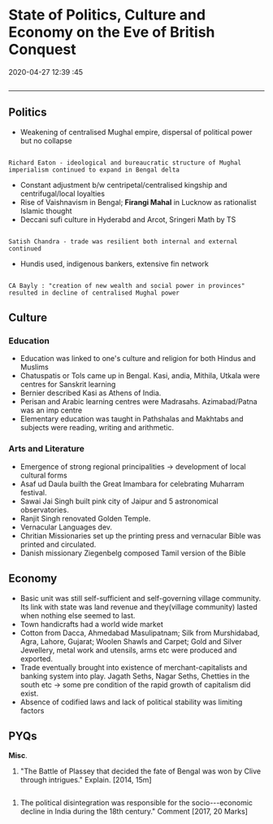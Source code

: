 # State of Politics, Culture and Economy on the Eve of British Conquest

2020-04-27 12:39 :45

```toc
```

---

## Politics

- Weakening of centralised Mughal empire, dispersal of political power but no collapse

```ad-Views

Richard Eaton - ideological and bureaucratic structure of Mughal imperialism continued to expand in Bengal delta

```

- Constant adjustment b/w centripetal/centralised kingship and centrifugal/local loyalties
- Rise of Vaishnavism in Bengal; **Firangi Mahal** in Lucknow as rationalist Islamic thought
- Deccani sufi culture in Hyderabd and Arcot, Sringeri Math by TS

```ad-Views

Satish Chandra - trade was resilient both internal and external continued

```

- Hundis used, indigenous bankers, extensive fin network

```ad-Views

CA Bayly : "creation of new wealth and social power in provinces" resulted in decline of centralised Mughal power

```

## Culture

### Education

- Education was linked to one's culture and religion for both Hindus and Muslims
- Chatuspatis or Tols came up in Bengal. Kasi, andia, Mithila, Utkala were centres for Sanskrit learning
- Bernier described Kasi as Athens of India.
- Perisan and Arabic learning centres were Madrasahs. Azimabad/Patna was an imp centre
- Elementary education was taught in Pathshalas and Makhtabs and subjects were reading, writing and arithmetic.

### Arts and Literature

- Emergence of strong regional principalities -> development of local cultural forms
- Asaf ud Daula builth the Great Imambara for celebrating Muharram festival.
- Sawai Jai Singh built pink city of Jaipur and 5 astronomical observatories.
- Ranjit Singh renovated Golden Temple.
- Vernacular Languages dev.
- Chritian Missionaries set up the printing press and vernacular Bible was printed and circulated.
- Danish missionary Ziegenbelg composed Tamil version of the Bible

## Economy

- Basic unit was still self-sufficient and self-governing village community. Its link with state was land revenue and they(village community) lasted when nothing else seemed to last.
- Town handicrafts had a world wide market
- Cotton from Dacca, Ahmedabad Masulipatnam; Silk from Murshidabad, Agra, Lahore, Gujarat; Woolen Shawls and Carpet; Gold and Silver Jewellery, metal work and utensils, arms etc were produced and exported.
- Trade eventually brought into existence of merchant-capitalists and banking system into play. Jagath Seths, Nagar Seths, Chetties in the south etc -> some pre condition of the rapid growth of capitalism did exist.
- Absence of codified laws and lack of political stability was limiting factors

## PYQs

**Misc**.

1. "The Battle of Plassey that decided the fate of Bengal was won by Clive through intrigues." Explain. [2014, 15m]

```ad-Answer

```

1. The political disintegration was responsible for the socio---economic decline in India during the 18th century." Comment [2017, 20 Marks]

```ad-Answer

```
